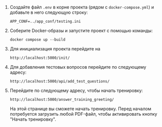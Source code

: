 1. Создайте файл `.env` в корне проекта (рядом с `docker-compose.yml`) и добавьте в него следующую строку:
    ```
    APP_CONF=../app_conf/testing.ini
    ```

2. Соберите Docker-образы и запустите проект с помощью команды:
    ```
    docker compose up --build
    ```

3. Для инициализация проекта перейдите на 
    ```
    http://localhost:5000/init/
    ```

4. Для добавления тестовых вопросов перейдите по следующему адресу: 
    ```
    http://localhost:5000/api/add_test_questions/
    ```

5. Перейдите по следующему адресу, чтобы начать тренировку:
    ```
    http://localhost:5000/answer_training_greeting/
    ```
    На этой странице вы сможете начать тренировку. Перед началом потребуется загрузить любой PDF-файл, чтобы активировать кнопку "Начать тренировку".
